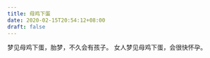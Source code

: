 ```yaml
---
title: 母鸡下蛋
date: 2020-02-15T20:54:12+08:00
draft: false
---
```


梦见母鸡下蛋，胎梦，不久会有孩子。
女人梦见母鸡下蛋，会很快怀孕。
